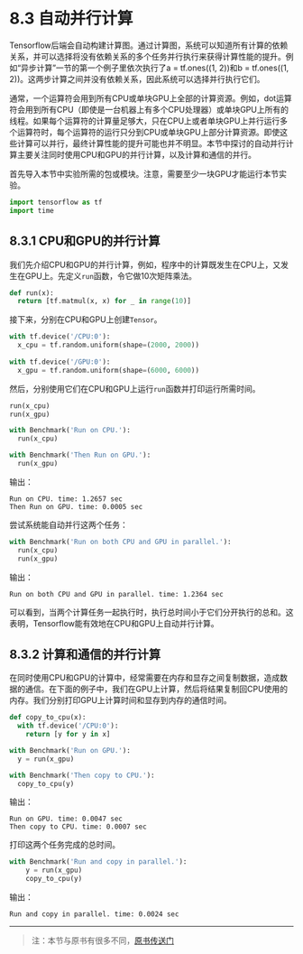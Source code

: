 # 8.3 自动并行计算
Tensorflow后端会自动构建计算图。通过计算图，系统可以知道所有计算的依赖关系，并可以选择将没有依赖关系的多个任务并行执行来获得计算性能的提升。例如“异步计算”一节的第一个例子里依次执行了a = tf.ones((1, 2))和b = tf.ones((1, 2))。这两步计算之间并没有依赖关系，因此系统可以选择并行执行它们。

通常，一个运算符会用到所有CPU或单块GPU上全部的计算资源。例如，dot运算符会用到所有CPU（即使是一台机器上有多个CPU处理器）或单块GPU上所有的线程。如果每个运算符的计算量足够大，只在CPU上或者单块GPU上并行运行多个运算符时，每个运算符的运行只分到CPU或单块GPU上部分计算资源。即使这些计算可以并行，最终计算性能的提升可能也并不明显。本节中探讨的自动并行计算主要关注同时使用CPU和GPU的并行计算，以及计算和通信的并行。

首先导入本节中实验所需的包或模块。注意，需要至少一块GPU才能运行本节实验。

``` python
import tensorflow as tf
import time
```

## 8.3.1 CPU和GPU的并行计算

我们先介绍CPU和GPU的并行计算，例如，程序中的计算既发生在CPU上，又发生在GPU上。先定义`run`函数，令它做10次矩阵乘法。

``` python
def run(x):
  return [tf.matmul(x, x) for _ in range(10)]
```

接下来，分别在CPU和GPU上创建`Tensor`。

``` python 
with tf.device('/CPU:0'):
  x_cpu = tf.random.uniform(shape=(2000, 2000))
  
with tf.device('/GPU:0'):
  x_gpu = tf.random.uniform(shape=(6000, 6000))
```

然后，分别使用它们在CPU和GPU上运行`run`函数并打印运行所需时间。

``` python
run(x_cpu)
run(x_gpu)

with Benchmark('Run on CPU.'):
  run(x_cpu)

with Benchmark('Then Run on GPU.'):
  run(x_gpu)
```

输出：
```
Run on CPU. time: 1.2657 sec
Then Run on GPU. time: 0.0005 sec
```

尝试系统能自动并行这两个任务：
``` python
with Benchmark('Run on both CPU and GPU in parallel.'):
  run(x_cpu)
  run(x_gpu)
```
输出：
```
Run on both CPU and GPU in parallel. time: 1.2364 sec
```

可以看到，当两个计算任务一起执行时，执行总时间小于它们分开执行的总和。这表明，Tensorflow能有效地在CPU和GPU上自动并行计算。

## 8.3.2 计算和通信的并行计算

在同时使用CPU和GPU的计算中，经常需要在内存和显存之间复制数据，造成数据的通信。在下面的例子中，我们在GPU上计算，然后将结果复制回CPU使用的内存。我们分别打印GPU上计算时间和显存到内存的通信时间。

```python
def copy_to_cpu(x):
  with tf.device('/CPU:0'):
    return [y for y in x]

with Benchmark('Run on GPU.'):
  y = run(x_gpu)

with Benchmark('Then copy to CPU.'):
  copy_to_cpu(y)
```
输出：
```
Run on GPU. time: 0.0047 sec
Then copy to CPU. time: 0.0007 sec
```
打印这两个任务完成的总时间。
```python
with Benchmark('Run and copy in parallel.'):
    y = run(x_gpu)
    copy_to_cpu(y)
```
输出：
```
Run and copy in parallel. time: 0.0024 sec
```

-----------
> 注：本节与原书有很多不同，[原书传送门](https://zh.d2l.ai/chapter_computational-performance/auto-parallelism.html)
